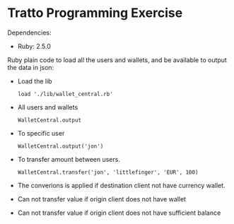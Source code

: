 # Tratto Programming Exercise

Dependencies:
* Ruby: 2.5.0

Ruby plain code to load all the users and wallets, and be available to output the data in json:

* Load the lib
  ```
  load './lib/wallet_central.rb'
  ```

* All users and wallets
  ```
  WalletCentral.output
  ```

* To specific user
  ```
  WalletCentral.output('jon')
  ```

* To transfer amount between users.
  ```
  WalletCentral.transfer('jon', 'littlefinger', 'EUR', 100)
  ```
* The converions is applied if destination client not have currency wallet.
* Can not transfer value if origin client does not have wallet
* Can not transfer value if origin client does not have sufficient balance
